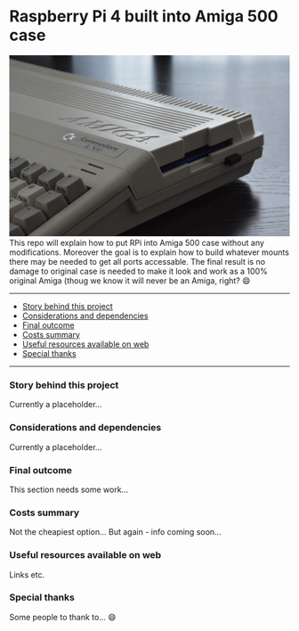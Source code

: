# Raspberry Pi 4 built into Amiga 500 case

![amigapi_001](pic/amigapi_001.png)
This repo will explain how to put RPi into Amiga 500 case without any modifications. Moreover the goal is to explain how to build whatever mounts there may be needed to get all ports accessable.
The final result is no damage to original case is needed to make it look and work as a 100% original Amiga (thoug we know it will never be an Amiga, right? :smile:

---
* [Story behind this project](#story-behind-this-project)
* [Considerations and dependencies](#considerations-and-dependencies)
* [Final outcome](#final-outcome)
* [Costs summary](#costs-summary)
* [Useful resources available on web](#useful-resources-available-on-web)
* [Special thanks](#special-thanks)

---
### Story behind this project

Currently a placeholder...

### Considerations and dependencies

Currently a placeholder...

### Final outcome

This section needs some work...

### Costs summary

Not the cheapiest option... But again - info coming soon...

### Useful resources available on web

Links etc.

### Special thanks

Some people to thank to... :smile:
